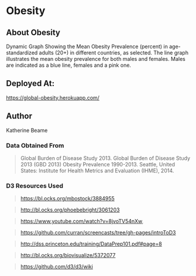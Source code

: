 # Obesity
## About Obesity
Dynamic Graph Showing the Mean Obesity Prevalence (percent) in age-standardized adults (20+) in different countries, as selected.
The line graph illustrates the mean obesity prevalence for both males and females. Males are indicated as a blue line, females and a pink one.

## Deployed At:

https://global-obesity.herokuapp.com/

## Author
Katherine Beame

### Data Obtained From
>Global Burden of Disease Study 2013. Global Burden of Disease Study 2013 (GBD 2013) Obesity Prevalence 1990-2013. Seattle, United States: Institute for Health Metrics and Evaluation (IHME), 2014.

### D3 Resources Used
>https://bl.ocks.org/mbostock/3884955

>http://bl.ocks.org/phoebebright/3061203

>https://www.youtube.com/watch?v=8jvoTV54nXw,

>https://github.com/curran/screencasts/tree/gh-pages/introToD3

>http://dss.princeton.edu/training/DataPrep101.pdf#page=8

>http://bl.ocks.org/biovisualize/5372077

>https://github.com/d3/d3/wiki
